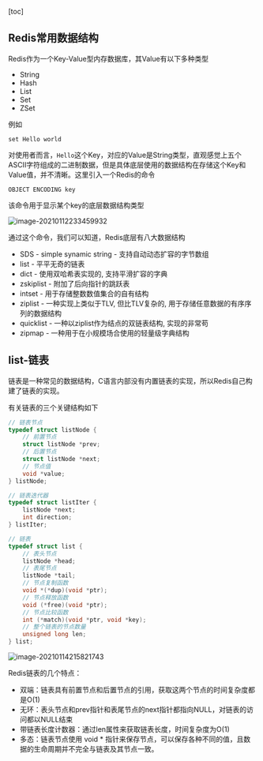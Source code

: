 [toc]

## Redis常用数据结构

Redis作为一个Key-Value型内存数据库，其Value有以下多种类型

- String
- Hash
- List
- Set
- ZSet

例如

```shell
set Hello world
```

对使用者而言，`Hello`这个Key，对应的Value是String类型，直观感觉上五个ASCII字符组成的二进制数据，但是具体底层使用的数据结构在存储这个Key和Value值，并不清晰。这里引入一个Redis的命令

```shell
OBJECT ENCODING key
```

该命令用于显示某个key的底层数据结构类型

![image-20210112233459932](https://gitee.com/Vanni/pic-bed/raw/master/img/image-20210112233459932.png)

通过这个命令，我们可以知道，Redis底层有八大数据结构

- SDS - simple synamic string - 支持自动动态扩容的字节数组
- list - 平平无奇的链表
- dict - 使用双哈希表实现的, 支持平滑扩容的字典
- zskiplist - 附加了后向指针的跳跃表
- intset - 用于存储整数数值集合的自有结构
- ziplist - 一种实现上类似于TLV, 但比TLV复杂的, 用于存储任意数据的有序序列的数据结构
- quicklist - 一种以ziplist作为结点的双链表结构, 实现的非常苟
- zipmap - 一种用于在小规模场合使用的轻量级字典结构



## list-链表

链表是一种常见的数据结构，C语言内部没有内置链表的实现，所以Redis自己构建了链表的实现。

有关链表的三个关键结构如下

```C
// 链表节点
typedef struct listNode {
    // 前置节点
    struct listNode *prev;
    // 后置节点
    struct listNode *next;
    // 节点值
    void *value;
} listNode;

// 链表迭代器
typedef struct listIter {
    listNode *next;
    int direction;
} listIter;

// 链表
typedef struct list {
    // 表头节点
    listNode *head;
    // 表尾节点
    listNode *tail;
    // 节点复制函数
    void *(*dup)(void *ptr);
    // 节点释放函数
    void (*free)(void *ptr);
    // 节点比较函数
    int (*match)(void *ptr, void *key);
    // 整个链表的节点数量
    unsigned long len;
} list;
```

![image-20210114215821743](https://gitee.com/Vanni/pic-bed/raw/master/img/image-20210114215821743.png)

Redis链表的几个特点：

- 双端：链表具有前置节点和后置节点的引用，获取这两个节点的时间复杂度都是O(1)
- 无环：表头节点和prev指针和表尾节点的next指针都指向NULL，对链表的访问都以NULL结束
- 带链表长度计数器：通过len属性来获取链表长度，时间复杂度为O(1)
- 多态：链表节点使用 void * 指针来保存节点，可以保存各种不同的值，且数据的生命周期并不完全与链表及其节点一致。


